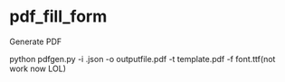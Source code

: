 # pdf_fill_form

Generate PDF

python pdfgen.py -i .json -o outputfile.pdf -t template.pdf -f font.ttf(not work now LOL)
